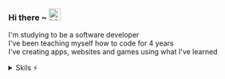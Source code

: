 ### Hi there ~ <img src="https://user-images.githubusercontent.com/1303154/88677602-1635ba80-d120-11ea-84d8-d263ba5fc3c0.gif" width="24px" alt="hi">

I'm studying to be a software developer<br />
I've been teaching myself how to code for 4 years<br/>
I've creating apps, websites and games using what I've learned<br />

<details>
<summary>Skils ⚡️</summary>
<br />
Rust, JavaScript, Python, C#, and HTML & CSS
<br />
<br />
Git, Unity, Blender, Fusion360, Figma, Photoshop
<br />
<br />
C++, Arduino
</details>
